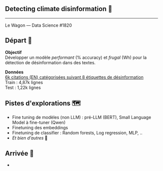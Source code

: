 ## Detecting climate disinformation 📝

---
Le Wagon — Data Science #1820

## Départ 🚀  
**Objectif**  
Développer un modèle *performant* (% accuracy) et *frugal* (Wh) pour la détection de désinformation dans des textes.

**Données**  
[6k citations (EN) catégorisées suivant 8 étiquettes de désinformation](https://huggingface.co/datasets/QuotaClimat/frugalaichallenge-text-train)  
Train : 4,87k lignes  
Test : 1,22k lignes  

## Pistes d'explorations 🗺️
- Fine tuning de modèles (non LLM) : pré-LLM (BERT), Small Language Model à fine-tuner (Qwen)
- Finetuning des embeddings
- Finetuning de classifier : Random forests, Log regression, MLP, ..
- *Et bien d’autres*  🥰

## Arrivée 🏁
- 
